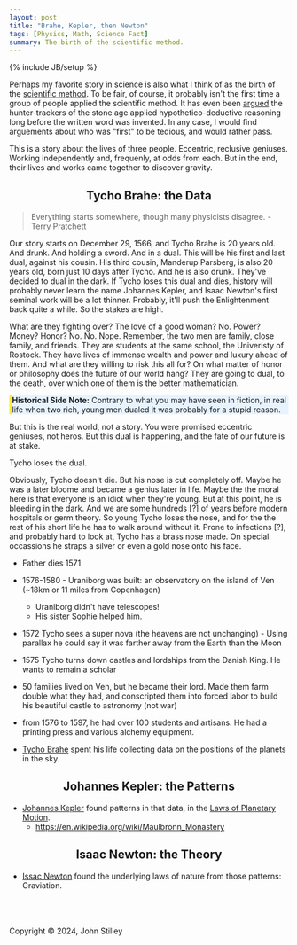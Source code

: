 ```yaml
---
layout: post
title: "Brahe, Kepler, then Newton"
tags: [Physics, Math, Science Fact]
summary: The birth of the scientific method.
---
```

{% include JB/setup %}

Perhaps my favorite story in science is also what I think of as the birth of the [scientific method](https://en.wikipedia.org/wiki/Scientific_method). To be fair, of course, it probably isn't the first time a group of people applied the scientific method. It has even been [argued](https://www.goodreads.com/book/show/6896998-the-art-of-tracking) the hunter-trackers of the stone age applied hypothetico-deductive reasoning long before the written word was invented. In any case, I would find arguements about who was "first" to be tedious, and would rather pass.

This is a story about the lives of three people. Eccentric, reclusive geniuses. Working independently and, frequenly, at odds from each. But in the end, their lives and works came together to discover gravity.

<h2 style="text-align: center;">Tycho Brahe: the Data</h2>

> Everything starts somewhere, though many physicists disagree.
>                                  -Terry Pratchett

Our story starts on December 29, 1566, and Tycho Brahe is 20 years old. And drunk. And holding a sword. And in a dual. This will be his first and last dual, against his cousin. His third cousin, Manderup Parsberg, is also 20 years old, born just 10 days after Tycho. And he is also drunk. They've decided to dual in the dark. If Tycho loses this dual and dies, history will probably never learn the name Johannes Kepler, and Isaac Newton's first seminal work will be a lot thinner. Probably, it'll push the Enlightenment back quite a while. So the stakes are high.

What are they fighting over? The love of a good woman? No. Power? Money? Honor? No. No. Nope. Remember, the two men are family, close family, and friends. They are students at the same school, the Univeristy of Rostock. They have lives of immense wealth and power and luxury ahead of them. And what are they willing to risk this all for? On what matter of honor or philosophy does the future of our world hang? They are going to dual, to the death, over which one of them is the better mathematician.

<div style="background-color: #e7f3fe;border-left:5px solid #ffeb3b;"><strong>Historical Side Note:</strong> Contrary to what you may have seen in fiction, in real life when two rich, young men dualed it was probably for a stupid reason.</div>

But this is the real world, not a story. You were promised eccentric geniuses, not heros. But this dual is happening, and the fate of our future is at stake.

Tycho loses the dual.

Obviously, Tycho doesn't die. But his nose is cut completely off. Maybe he was a later bloome and became a genius later in life. Maybe the the moral here is that everyone is an idiot when they're young. But at this point, he is bleeding in the dark. And we are some hundreds [?] of years before modern hospitals or germ theory. So young Tycho loses the nose, and for the the rest of his short life he has to walk around without it. Prone to infections [?], and probably hard to look at, Tycho has a brass nose made. On special occassions he straps a silver or even a gold nose onto his face.

* Father dies 1571
* 1576-1580 - Uraniborg was built: an observatory on the island of Ven (~18km or 11 miles from Copenhagen)
    * Uraniborg didn't have telescopes!
    * His sister Sophie helped him.
* 1572 Tycho sees a super nova (the heavens are not unchanging) - Using parallax he could say it was farther away from the Earth than the Moon
* 1575 Tycho turns down castles and lordships from the Danish King. He wants to remain a scholar
* 50 families lived on Ven, but he became their lord. Made them farm double what they had, and conscripted them into forced labor to build his beautiful castle to astronomy (not war)
* from 1576 to 1597, he had over 100 students and artisans. He had a printing press and various alchemy equipment.

* [Tycho Brahe](https://en.wikipedia.org/wiki/Tycho_Brahe) spent his life collecting data on the positions of the planets in the sky.


<h2 style="text-align: center;">Johannes Kepler: the Patterns</h2>

* [Johannes Kepler](https://en.wikipedia.org/wiki/Johannes_Kepler) found patterns in that data, in the [Laws of Planetary Motion](https://en.wikipedia.org/wiki/Kepler%27s_laws_of_planetary_motion).
    * https://en.wikipedia.org/wiki/Maulbronn_Monastery


<h2 style="text-align: center;">Isaac Newton: the Theory</h2>

* [Issac Newton](https://en.wikipedia.org/wiki/Isaac_Newton) found the underlying laws of nature from those patterns: Graviation.


<br/><br/><br/>
Copyright © 2024, John Stilley
